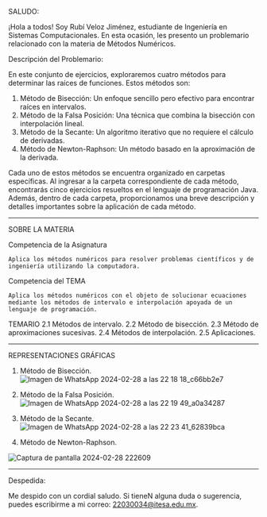 SALUDO:

¡Hola a todos! Soy Rubí Veloz Jiménez, estudiante de Ingeniería en Sistemas Computacionales. En esta ocasión, les presento un problemario relacionado con la materia de Métodos Numéricos.

Descripción del Problemario: 

En este conjunto de ejercicios, exploraremos cuatro métodos para determinar las raíces de funciones. Estos métodos son:

  1. Método de Bisección: Un enfoque sencillo pero efectivo para encontrar raíces en intervalos.
  2. Método de la Falsa Posición: Una técnica que combina la bisección con interpolación lineal.
  3. Método de la Secante: Un algoritmo iterativo que no requiere el cálculo de derivadas.
  4. Método de Newton-Raphson: Un método basado en la aproximación de la derivada.

Cada uno de estos métodos se encuentra organizado en carpetas específicas. Al ingresar a la carpeta correspondiente de cada método, encontrarás cinco ejercicios resueltos en el lenguaje de programación Java. Además, dentro de cada carpeta, proporcionamos una breve descripción y detalles importantes sobre la aplicación de cada método.

---------------------------------------------------------------------------------------------------------------------------------------------------------------------------------------------------------------------
SOBRE LA MATERIA

Competencia de la Asignatura

    Aplica los métodos numéricos para resolver problemas científicos y de ingeniería utilizando la computadora.

Competencia del TEMA

    Aplica los métodos numéricos con el objeto de solucionar ecuaciones mediante los métodos de intervalo e interpolación apoyada de un lenguaje de programación.  

TEMARIO 
   2.1 Métodos de intervalo. 
   2.2 Método de bisección. 
   2.3 Método de aproximaciones sucesivas. 
   2.4 Métodos de interpolación. 
   2.5 Aplicaciones.

---------------------------------------------------------------------------------------------------------------------------------------------------------------------------------------------------------------------
REPRESENTACIONES GRÁFICAS

1. Método de Bisección.
  ![Imagen de WhatsApp 2024-02-28 a las 22 18 18_c66bb2e7](https://github.com/rubivj13/Metodos_Numericos/assets/147438464/bded96b1-64f6-4520-9fc0-b2dd1b794379)



2. Método de la Falsa Posición.
  ![Imagen de WhatsApp 2024-02-28 a las 22 19 49_a0a34287](https://github.com/rubivj13/Metodos_Numericos/assets/147438464/9167c198-e4b2-45a3-a2df-138f31b95052)



3. Método de la Secante.
  ![Imagen de WhatsApp 2024-02-28 a las 22 23 41_62839bca](https://github.com/rubivj13/Metodos_Numericos/assets/147438464/0326197f-06b9-42ae-837c-d9d5f1f6d232)



4. Método de Newton-Raphson.
   
![Captura de pantalla 2024-02-28 222609](https://github.com/rubivj13/Metodos_Numericos/assets/147438464/0ab55093-032e-4ea5-8a94-7f196b8e4658)


---------------------------------------------------------------------------------------------------------------------------------------------------------------------------------------------------------------
Despedida:

Me despido con un cordial saludo. Si tieneN alguna duda o sugerencia, puedes escribirme a mi correo: 22030034@itesa.edu.mx.
